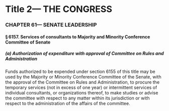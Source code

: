 
# Title 2— THE CONGRESS
### CHAPTER 61— SENATE LEADERSHIP
#### § 6157. Services of consultants to Majority and Minority Conference Committee of Senate
##### (a) Authorization of expenditure with approval of Committee on Rules and Administration

Funds authorized to be expended under section 6155 of this title may be used by the Majority or Minority Conference Committee of the Senate, with the approval of the Committee on Rules and Administration, to procure the temporary services (not in excess of one year) or intermittent services of individual consultants, or organizations thereof, to make studies or advise the committee with respect to any matter within its jurisdiction or with respect to the administration of the affairs of the committee.
